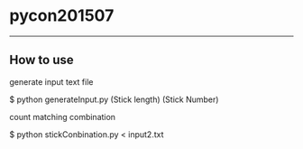 # pycon201507
------------------------------------------------------------------------------
How to use
------------------------------------------------------------------------------

generate input text file

$ python generateInput.py (Stick length) (Stick Number)

count matching combination

$ python stickConbination.py < input2.txt
